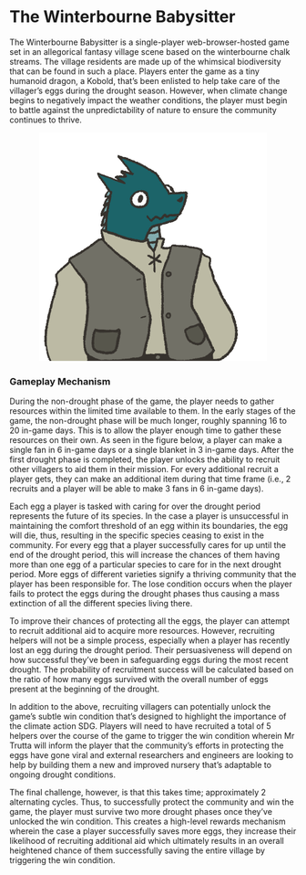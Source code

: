 # The Winterbourne Babysitter
 The Winterbourne Babysitter is a single-player web-browser-hosted game set in an allegorical fantasy village scene based on the winterbourne chalk streams. The village residents are made up of the whimsical biodiversity that can be found in such a place. Players enter the game as a tiny humanoid dragon, a Kobold, that’s been enlisted to help take care of the villager’s eggs during the drought season. However, when climate change begins to negatively impact the weather conditions, the player must begin to battle against the unpredictability of nature to ensure the community continues to thrive.
 
 <p align = "center"><img src = "https://github.com/Hannah-Ashna/Winterbourne-Babysitter-Game/blob/main/Assets/KarlAnimated.gif" width = "400" height = "400"></p>
 
 ### Gameplay Mechanism
 During the non-drought phase of the game, the player needs to gather resources within the limited time available to them. In the early stages of the game, the non-drought phase will be much longer, roughly spanning 16 to 20 in-game days. This is to allow the player enough time to gather these resources on their own. As seen in the figure below, a player can make a single fan in 6 in-game days or a single blanket in 3 in-game days. After the first drought phase is completed, the player unlocks the ability to recruit other villagers to aid them in their mission. For every additional recruit a player gets, they can make an additional item during that time frame (i.e., 2 recruits and a player will be able to make 3 fans in 6 in-game days).  
 
Each egg a player is tasked with caring for over the drought period represents the future of its species. In the case a player is unsuccessful in maintaining the comfort threshold of an egg within its boundaries, the egg will die, thus, resulting in the specific species ceasing to exist in the community. For every egg that a player successfully cares for up until the end of the drought period, this will increase the chances of them having more than one egg of a particular species to care for in the next drought period. More eggs of different varieties signify a thriving community that the player has been responsible for. The lose condition occurs when the player fails to protect the eggs during the drought phases thus causing a mass extinction of all the different species living there. 

To improve their chances of protecting all the eggs, the player can attempt to recruit additional aid to acquire more resources. However, recruiting helpers will not be a simple process, especially when a player has recently lost an egg during the drought period. Their persuasiveness will depend on how successful they’ve been in safeguarding eggs during the most recent drought. The probability of recruitment success will be calculated based on the ratio of how many eggs survived with the overall number of eggs present at the beginning of the drought.

In addition to the above, recruiting villagers can potentially unlock the game’s subtle win condition that’s designed to highlight the importance of the climate action SDG. Players will need to have recruited a total of 5 helpers over the course of the game to trigger the win condition wherein Mr Trutta will inform the player that the community’s efforts in protecting the eggs have gone viral and external researchers and engineers are looking to help by building them a new and improved nursery that’s adaptable to ongoing drought conditions.

The final challenge, however, is that this takes time; approximately 2 alternating cycles. Thus, to successfully protect the community and win the game, the player must survive two more drought phases once they’ve unlocked the win condition. This creates a high-level rewards mechanism wherein the case a player successfully saves more eggs, they increase their likelihood of recruiting additional aid which ultimately results in an overall heightened chance of them successfully saving the entire village by triggering the win condition.

